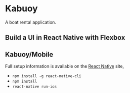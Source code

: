 # Kabuoy
A boat rental application.

## Build a UI in React Native with Flexbox

## Kabuoy/Mobile
Full setup information is available on the [React Native](https://facebook.github.io/react-native) site, 

- `npm install -g react-native-cli`
- `npm install`
- `react-native run-ios`
